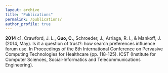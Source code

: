 ```yaml
---
layout: archive
title: "Publications"
permalink: /publications/
author_profile: true
---
```


**2014**
c1. Crawford, J. L., **Guo, C.**, Schroeder, J., Arriaga, R. I., & Mankoff, J. (2014, May). Is it a question of trust?: how search preferences influence forum use. In Proceedings of the 8th International Conference on Pervasive Computing Technologies for Healthcare (pp. 118-125). ICST (Institute for Computer Sciences, Social-Informatics and Telecommunications Engineering).
